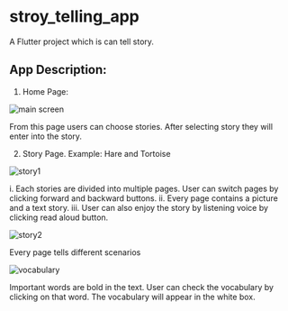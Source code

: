 # stroy_telling_app

A Flutter project which is can tell story.

## App Description:

1. Home Page:
   
![main screen](https://github.com/Md-Shoaib-Abdullah-Khan/Story-Teller-App/assets/60256334/1b0c951a-3c60-4639-829c-46c21b4757b4)

From this page users can choose stories. After selecting story they will enter into the story.

2. Story Page. Example: Hare and Tortoise
   
![story1](https://github.com/Md-Shoaib-Abdullah-Khan/Story-Teller-App/assets/60256334/95efff77-8bcf-4001-8b56-76e2ac67bc6c)

i. Each stories are divided into multiple pages. User can switch pages by clicking forward and backward buttons.
ii. Every page contains a picture and a text story. 
iii. User can also enjoy the story by listening voice by clicking read aloud button.


![story2](https://github.com/Md-Shoaib-Abdullah-Khan/Story-Teller-App/assets/60256334/33d56f9d-0c8d-4375-a801-2dd1a38a6045)

Every page tells different scenarios

![vocabulary](https://github.com/Md-Shoaib-Abdullah-Khan/Story-Teller-App/assets/60256334/6c07222e-4501-4b3a-8c34-94ae0a095811)

Important words are bold in the text. User can check the vocabulary by clicking on that word. The vocabulary will appear in the white box.
